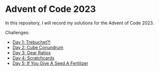 # Advent of Code 2023

In this repository, I will record my solutions for the Advent of Code 2023.

Challenges:

* [Day 1: Trebuchet?!](./Source/src/day-1/trebuchet.rs)
* [Day 2: Cube Conundrum](./Source/src/day-2/cube_conundrum.rs)
* [Day 3: Gear Ratios](./Source/src/day-3/gear_ratios.rs)
* [Day 4: Scratchcards](./Source/src/day-4/scratchcards.rs)
* [Day 5: If You Give A Seed A Fertilizer](./Source/src/day-5/seed_fertilizer.rs)
